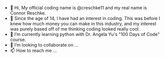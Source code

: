 - 👋 Hi, My official coding name is @creschke11 and my real name is Connor Reschke.
- 👀 Since the age of 14, I have had an interest in coding. This was before I knew how much money you can make in this industry, and my interest was purely based off of me thinking coding looked really cool.
- 🌱 I’m currently learning python with Dr. Angela Yu's "100 Days of Code" course.
- 💞️ I’m looking to collaborate on ...
- 📫 How to reach me ...

<!---
creschke11/creschke11 is a ✨ special ✨ repository because its `README.md` (this file) appears on your GitHub profile.
You can click the Preview link to take a look at your changes.
--->

